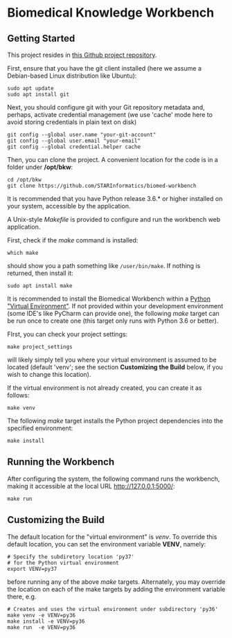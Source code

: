 # Biomedical Knowledge Workbench

## Getting Started

This project resides in [this Github project repository](https://github.com/STARInformatics/biomed-workbench).

First, ensure that you have the git client installed (here we assume a Debian-based Linux distribution like Ubuntu):

``` 
sudo apt update
sudo apt install git
```

Next, you should configure git with your Git repository metadata and, perhaps, activate credential management (we use 'cache' mode here to avoid storing credentials in plain text on disk)

``` 
git config --global user.name "your-git-account"
git config --global user.email "your-email"
git config --global credential.helper cache
``` 

Then, you can clone the project. A convenient location for the code is in a folder under **/opt/bkw**:

``` 
cd /opt/bkw
git clone https://github.com/STARInformatics/biomed-workbench
```

It is recommended that you have Python release 3.6.* or higher installed on your system, accessible by the application.

A Unix-style _Makefile_ is provided to configure and run the workbench web application.

First, check if the _make_ command is installed:

``` 
which make
```

should show you a path something like ```/user/bin/make```. If nothing is returned, then install it:

``` 
sudo apt install make
```

It is recommended to install the Biomedical Workbench within a 
[Python "Virtual Environment"](https://docs.python.org/3/tutorial/venv.html). 
If not provided within your development environment (some IDE's like PyCharm can provide one), 
the following _make_ target can be run once to create one (this target only runs with Python 3.6 or better).

FIrst, you can check your project settings:

```  
make project_settings
```

will likely simply  tell you where your virtual environment is assumed to be located (default 'venv';  see the section 
**Customizing the Build** below, if you wish to change this location). 

If the virtual environment is not already created, you can create it as follows:


``` 
make venv
```


The following _make_ target installs the Python project dependencies into the specified environment:

```
make install
```

## Running the Workbench

After configuring the system, the following command runs the workbench, making it accessible 
at the local URL http://127.0.0.1:5000/:


```
make run
```

##  Customizing the Build

The default location for the "virtual environment" is _venv_.  To override this default location,
you can set the environment variable **VENV**, namely:

```
# Specify the subdiretory location 'py37' 
# for the Python virtual environment
export VENV=py37
```

before running any of the above _make_ targets. Alternately, you may override the location on each 
of the make targets by adding the environment variable there,  e.g.


```
# Creates and uses the virtual environment under subdirectory 'py36'
make venv -e VENV=py36
make install -e VENV=py36
make run  -e VENV=py36
```
